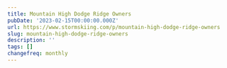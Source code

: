 ```yaml
---
title: Mountain High Dodge Ridge Owners
pubDate: '2023-02-15T00:00:00.000Z'
url: https://www.stormskiing.com/p/mountain-high-dodge-ridge-owners
slug: mountain-high-dodge-ridge-owners
description: ''
tags: []
changefreq: monthly
---
```


<!-- Add post content below -->
